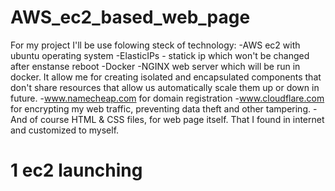 # AWS_ec2_based_web_page

For my project I'll be use folowing steck of technology:
-AWS ec2 with ubuntu operating system
-ElasticIPs - statick ip which won't be changed after enstanse reboot
-Docker
-NGINX web server which will be run in docker. It allow me for creating isolated and encapsulated components that don't share resources that allow us automatically scale them up or down in future.
-www.namecheap.com for domain registration
-www.cloudflare.com for encrypting my web traffic, preventing data theft and other tampering.
-And of course HTML & CSS files, for web page itself. That I found in internet and customized to myself.
# 1 ec2 launching
